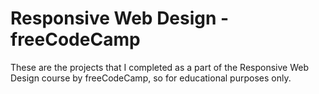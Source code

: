 # Responsive Web Design - freeCodeCamp
These are the projects that I completed as a part of the Responsive Web Design course by freeCodeCamp, so for educational purposes only.
